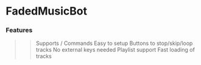 # FadedMusicBot

### Features
>> Supports / Commands
>> Easy to setup
>> Buttons to stop/skip/loop tracks
>> No external keys needed
>> Playlist support
>> Fast loading of tracks
